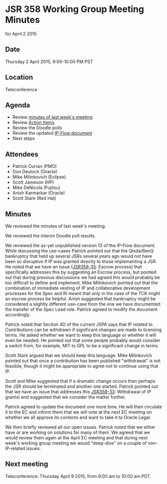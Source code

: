 # JSR 358 Working Group Meeting Minutes  
for April 2 2015

## Date

Thursday 2 April 2015, 9:00-10:00 PM PST

## Location

Teleconference

## Agenda

*   Review [minutes of last week's meeting](https://java.net/downloads/jsr358/Meeting%20Materials/JSR-358-IPWG-Minutes-March-26-2015.md)
*   Review [Action Items](https://java.net/jira/browse/JSR358-94?filter=12421)
*   Review the Doodle polls
*   Review the updated [IP-Flow document](https://java.net/downloads/jsr358/Working%20Documents/IP-flow-v12.pdf)
*   Next steps

## Attendees

*   Patrick Curran (PMO)
*   Don Deutsch (Oracle)
*   Mike Milinkovich (Eclipse)
*   Scott Jameson (HP)
*   Mike DeNicola (Fujitsu)
*   Anish Karmarkar (Oracle)
*   Scott Stark (Red Hat)

## **Minutes**

We reviewed the minutes of last week's meeting.

We reviewed the interim Doodle poll results.

We reviewed the as-yet unpublished version 13 of the IP-Flow document. While discussing the use-cases Patrick pointed out that the Qisda/BenQ bankruptcy that held up several JSRs several years ago would not have been so disruptive if IP was granted directly to those implementing a JSR. He noted that we have an issue ([JSR358-35](https://java.net/jira/browse/JSR358-35): Escrow process) that specifically addresses this by suggesting an Escrow process, but pointed out that during previous discussions we had agreed this would probably be too difficult to define and implement. Mike Milinkovich pointed out that the combination of immediate vesting of IP and collaborative development processes for the Spec and RI meant that only in the case of the TCK might an escrow process be helpful. Anish suggested that bankruptcy might be considered a slightly different use-case from the one we have documented: the transfer of the Spec Lead role. Patrick agreed to modify the document accordingly.

Patrick noted that Section 4D of the current JSPA says that IP related to Contributions can be withdrawn if significant changes are made to licensing terms. He asked whether we want to keep this language or whether it will even be needed. He pointed out that some people probably would consider a switch from, for example, MIT to GPL to be a significant change in terms.

Scott Stark argued that we should keep this language. Mike Milinkovich pointed out that once a contribution has been published "withdrawal" is not feasible, though it might be appropriate to agree not to continue using that IP.

Scott and Mike suggested that if a dramatic change occurs then perhaps the JSR should be terminated and another one started. Patrick pointed out that we have an issue that addresses this [JSR358-33](https://java.net/jira/browse/JSR358-33): Withdrawal of IP grants) and suggested that we consider the matter further.

Patrick agreed to update the document one more time. He will then circulate it to the EC and inform them that we will vote at the next EC meeting on whether we all approve its contents and want to take it to Oracle Legal.

We then briefly reviewed all our open issues. Patrick noted that we either have or are working on solutions for many of them. We agreed that we would review them again at the April EC meeting and that during next week's working group meeting we would "deep-dive" on a couple of non-IP-related issues.

## Next meeting

Teleconference: Thursday April 9 2015, from 9:00 am to 10:00 am PDT.
